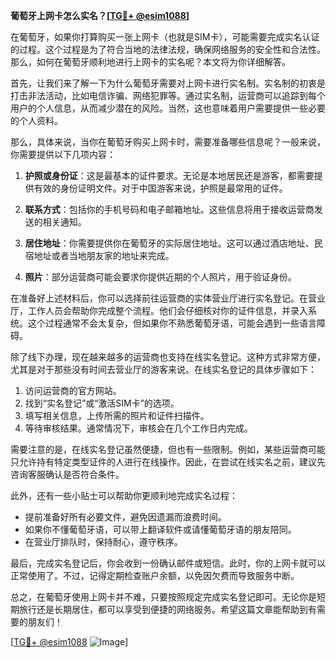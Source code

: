 **葡萄牙上网卡怎么实名？[[TG💪+ @esim1088](https://t.me/s/esim1088)]**

在葡萄牙，如果你打算购买一张上网卡（也就是SIM卡），可能需要完成实名认证的过程。这个过程是为了符合当地的法律法规，确保网络服务的安全性和合法性。那么，如何在葡萄牙顺利地进行上网卡的实名呢？本文将为你详细解答。

首先，让我们来了解一下为什么葡萄牙需要对上网卡进行实名制。实名制的初衷是打击非法活动，比如电信诈骗、网络犯罪等。通过实名制，运营商可以追踪到每个用户的个人信息，从而减少潜在的风险。当然，这也意味着用户需要提供一些必要的个人资料。

那么，具体来说，当你在葡萄牙购买上网卡时，需要准备哪些信息呢？一般来说，你需要提供以下几项内容：

1. **护照或身份证**：这是最基本的证件要求。无论是本地居民还是游客，都需要提供有效的身份证明文件。对于中国游客来说，护照是最常用的证件。

2. **联系方式**：包括你的手机号码和电子邮箱地址。这些信息将用于接收运营商发送的相关通知。

3. **居住地址**：你需要提供你在葡萄牙的实际居住地址。这可以通过酒店地址、民宿地址或者当地朋友家的地址来完成。

4. **照片**：部分运营商可能会要求你提供近期的个人照片，用于验证身份。

在准备好上述材料后，你可以选择前往运营商的实体营业厅进行实名登记。在营业厅，工作人员会帮助你完成整个流程。他们会仔细核对你的证件信息，并录入系统。这个过程通常不会太复杂，但如果你不熟悉葡萄牙语，可能会遇到一些语言障碍。

除了线下办理，现在越来越多的运营商也支持在线实名登记。这种方式非常方便，尤其是对于那些没有时间去营业厅的游客来说。在线实名登记的具体步骤如下：

1. 访问运营商的官方网站。
2. 找到“实名登记”或“激活SIM卡”的选项。
3. 填写相关信息，上传所需的照片和证件扫描件。
4. 等待审核结果。通常情况下，审核会在几个工作日内完成。

需要注意的是，在线实名登记虽然便捷，但也有一些限制。例如，某些运营商可能只允许持有特定类型证件的人进行在线操作。因此，在尝试在线实名之前，建议先咨询客服确认是否符合条件。

此外，还有一些小贴士可以帮助你更顺利地完成实名过程：

- 提前准备好所有必要文件，避免因遗漏而浪费时间。
- 如果你不懂葡萄牙语，可以带上翻译软件或请懂葡萄牙语的朋友陪同。
- 在营业厅排队时，保持耐心，遵守秩序。

最后，完成实名登记后，你会收到一份确认邮件或短信。此时，你的上网卡就可以正常使用了。不过，记得定期检查账户余额，以免因欠费而导致服务中断。

总之，在葡萄牙使用上网卡并不难，只要按照规定完成实名登记即可。无论你是短期旅行还是长期居住，都可以享受到便捷的网络服务。希望这篇文章能帮助到有需要的朋友们！

[[TG💪+ @esim1088](https://t.me/s/esim1088) ![Image](https://i.postimg.cc/4NQfJmqS/Snipaste-2025-05-13-00-14-12.png)]